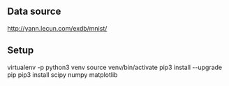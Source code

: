 ## Data source 

http://yann.lecun.com/exdb/mnist/

## Setup

virtualenv -p python3 venv
source venv/bin/activate
pip3 install --upgrade pip
pip3 install scipy numpy matplotlib



